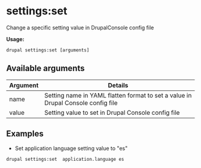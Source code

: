 # settings:set
Change a specific setting value in DrupalConsole config file

**Usage:**
```
drupal settings:set [arguments]
```

## Available arguments
Argument | Details
---------|-------------
name | Setting name in YAML flatten format to set a value in Drupal Console config file
value | Setting value to set in Drupal Console config file

## Examples
* Set application language setting value to "es"
```
drupal settings:set  application.language es
```
